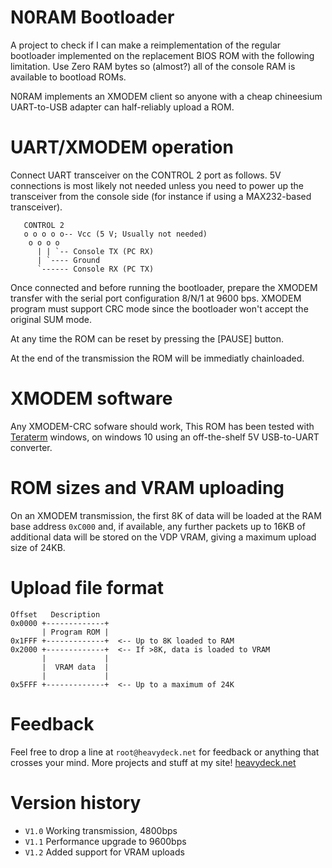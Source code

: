 
# N0RAM Bootloader

A project to check if I can make a reimplementation of the regular bootloader
implemented on the replacement BIOS ROM with the following limitation. Use Zero
RAM bytes so (almost?) all of the console RAM is available to bootload ROMs.

N0RAM implements an XMODEM client so anyone with a cheap chineesium UART-to-USB
adapter can half-reliably upload a ROM.

# UART/XMODEM operation

Connect UART transceiver on the CONTROL 2 port as follows. 5V connections is
most likely not needed unless you need to power up the transceiver from the
console side (for instance if using a MAX232-based transceiver).

       CONTROL 2
       o o o o o-- Vcc (5 V; Usually not needed)
        o o o o
          | | `-- Console TX (PC RX)
          | `---- Ground
          `------ Console RX (PC TX)

Once connected and before running the bootloader, prepare the XMODEM transfer
with the serial port configuration 8/N/1 at 9600 bps. XMODEM program must 
support CRC mode since the bootloader won't accept the original SUM mode.

At any time the ROM can be reset by pressing the [PAUSE] button.

At the end of the transmission the ROM will be immediatly chainloaded.

# XMODEM software

Any XMODEM-CRC sofware should work, This ROM has been tested with [Teraterm][tt]
windows, on windows 10 using an off-the-shelf 5V USB-to-UART converter.

# ROM sizes and VRAM uploading

On an XMODEM transmission, the first 8K of data will be loaded at the RAM
base address `0xC000` and, if available, any further packets up to 16KB of
additional data will be stored on the VDP VRAM, giving a maximum upload
size of 24KB.

    
# Upload file format
    
    Offset   Description
    0x0000 +-------------+
           | Program ROM |
    0x1FFF +-------------+  <-- Up to 8K loaded to RAM
    0x2000 +-------------+  <-- If >8K, data is loaded to VRAM
           |             |
           |  VRAM data  |
           |             |
    0x5FFF +-------------+  <-- Up to a maximum of 24K

# Feedback

Feel free to drop a line at `root@heavydeck.net` for feedback or anything that
crosses your mind. More projects and stuff at my site! [heavydeck.net][site]

# Version history

* `V1.0` Working transmission, 4800bps
* `V1.1` Performance upgrade to 9600bps
* `V1.2` Added support for VRAM uploads

[tt]: https://ttssh2.osdn.jp/index.html.en
[site]: http://heavydeck.net/
